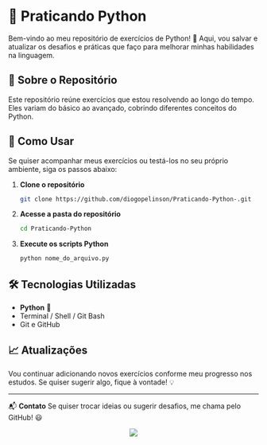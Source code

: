 
# 🐍 Praticando Python

Bem-vindo ao meu repositório de exercícios de Python! 🚀 Aqui, vou salvar e atualizar os desafios e práticas que faço para melhorar minhas habilidades na linguagem.

## 📌 Sobre o Repositório
Este repositório reúne exercícios que estou resolvendo ao longo do tempo. Eles variam do básico ao avançado, cobrindo diferentes conceitos do Python.

## 🚀 Como Usar
Se quiser acompanhar meus exercícios ou testá-los no seu próprio ambiente, siga os passos abaixo:

1. **Clone o repositório**
   ```sh
   git clone https://github.com/diogopelinson/Praticando-Python-.git
   ```

2. **Acesse a pasta do repositório**
   ```sh
   cd Praticando-Python
   ```

3. **Execute os scripts Python**
   ```sh
   python nome_do_arquivo.py
   ```

## 🛠️ Tecnologias Utilizadas
- **Python** 🐍
- Terminal / Shell / Git Bash
- Git e GitHub

## 📈 Atualizações
Vou continuar adicionando novos exercícios conforme meu progresso nos estudos. Se quiser sugerir algo, fique à vontade! 💡

---
📬 **Contato**
Se quiser trocar ideias ou sugerir desafios, me chama pelo GitHub! 😃

<p align="center">
  <a href="https://skillicons.dev">
    <img src="https://skillicons.dev/icons?i=py" />
  </a>
</p>

